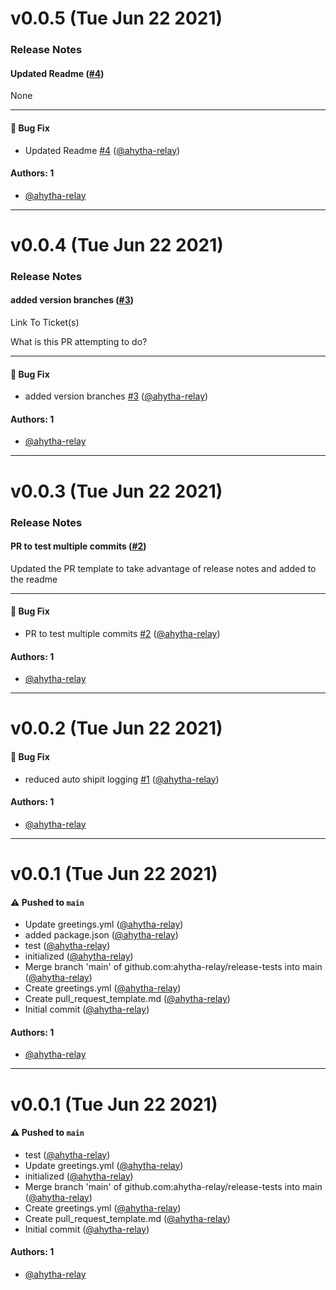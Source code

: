# v0.0.5 (Tue Jun 22 2021)

### Release Notes

#### Updated Readme ([#4](https://github.com/ahytha-relay/release-tests/pull/4))

None

---

#### 🐛 Bug Fix

- Updated Readme [#4](https://github.com/ahytha-relay/release-tests/pull/4) ([@ahytha-relay](https://github.com/ahytha-relay))

#### Authors: 1

- [@ahytha-relay](https://github.com/ahytha-relay)

---

# v0.0.4 (Tue Jun 22 2021)

### Release Notes

#### added version branches ([#3](https://github.com/ahytha-relay/release-tests/pull/3))

Link To Ticket(s)

What is this PR attempting to do?

---

#### 🐛 Bug Fix

- added version branches [#3](https://github.com/ahytha-relay/release-tests/pull/3) ([@ahytha-relay](https://github.com/ahytha-relay))

#### Authors: 1

- [@ahytha-relay](https://github.com/ahytha-relay)

---

# v0.0.3 (Tue Jun 22 2021)

### Release Notes

#### PR to test multiple commits ([#2](https://github.com/ahytha-relay/release-tests/pull/2))

Updated the PR template to take advantage of release notes and added to the readme

---

#### 🐛 Bug Fix

- PR to test multiple commits [#2](https://github.com/ahytha-relay/release-tests/pull/2) ([@ahytha-relay](https://github.com/ahytha-relay))

#### Authors: 1

- [@ahytha-relay](https://github.com/ahytha-relay)

---

# v0.0.2 (Tue Jun 22 2021)

#### 🐛 Bug Fix

- reduced auto shipit logging [#1](https://github.com/ahytha-relay/release-tests/pull/1) ([@ahytha-relay](https://github.com/ahytha-relay))

#### Authors: 1

- [@ahytha-relay](https://github.com/ahytha-relay)

---

# v0.0.1 (Tue Jun 22 2021)

#### ⚠️ Pushed to `main`

- Update greetings.yml ([@ahytha-relay](https://github.com/ahytha-relay))
- added package.json ([@ahytha-relay](https://github.com/ahytha-relay))
- test ([@ahytha-relay](https://github.com/ahytha-relay))
- initialized ([@ahytha-relay](https://github.com/ahytha-relay))
- Merge branch 'main' of github.com:ahytha-relay/release-tests into main ([@ahytha-relay](https://github.com/ahytha-relay))
- Create greetings.yml ([@ahytha-relay](https://github.com/ahytha-relay))
- Create pull_request_template.md ([@ahytha-relay](https://github.com/ahytha-relay))
- Initial commit ([@ahytha-relay](https://github.com/ahytha-relay))

#### Authors: 1

- [@ahytha-relay](https://github.com/ahytha-relay)

---

# v0.0.1 (Tue Jun 22 2021)

#### ⚠️ Pushed to `main`

- test ([@ahytha-relay](https://github.com/ahytha-relay))
- Update greetings.yml ([@ahytha-relay](https://github.com/ahytha-relay))
- initialized ([@ahytha-relay](https://github.com/ahytha-relay))
- Merge branch 'main' of github.com:ahytha-relay/release-tests into main ([@ahytha-relay](https://github.com/ahytha-relay))
- Create greetings.yml ([@ahytha-relay](https://github.com/ahytha-relay))
- Create pull_request_template.md ([@ahytha-relay](https://github.com/ahytha-relay))
- Initial commit ([@ahytha-relay](https://github.com/ahytha-relay))

#### Authors: 1

- [@ahytha-relay](https://github.com/ahytha-relay)
